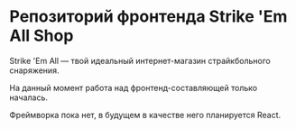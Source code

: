 # Репозиторий фронтенда Strike 'Em All Shop 

Strike 'Em All — твой идеальный интернет-магазин страйкбольного снаряжения.

На данный момент работа над фронтенд-составляющей только началась.

Фреймворка пока нет, в будущем в качестве него планируется React.
